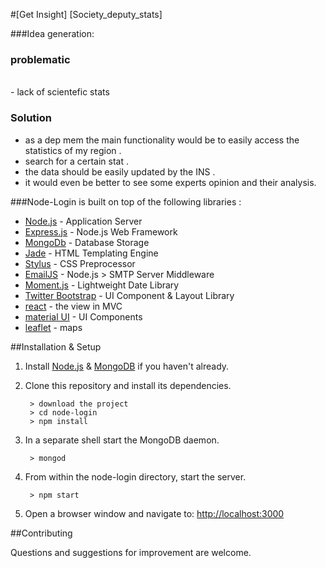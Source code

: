 #[Get Insight] [Society_deputy_stats] 

###Idea generation:

<h3>problematic</h3> </br>
- lack of scientefic stats</br>
<h3>Solution</h3>


- as a dep mem the main functionality would be to easily access the statistics of my region .
- search for a certain stat .
- the data should be easily updated by the INS .
- it would even be better to see some experts opinion and their analysis.


###Node-Login is built on top of the following libraries :

* [Node.js](http://nodejs.org/) - Application Server
* [Express.js](http://expressjs.com/) - Node.js Web Framework
* [MongoDb](http://mongodb.org/) - Database Storage
* [Jade](http://jade-lang.com/) - HTML Templating Engine
* [Stylus](http://stylus-lang.com/) - CSS Preprocessor
* [EmailJS](http://github.com/eleith/emailjs) - Node.js > SMTP Server Middleware
* [Moment.js](http://momentjs.com/) - Lightweight Date Library
* [Twitter Bootstrap](http://twitter.github.com/bootstrap/) - UI Component & Layout Library
* [react](http://twitter.github.com/bootstrap/) - the view in MVC
* [material UI](material-ui.com) - UI Components 
* [leaflet](leafletjs.com) - maps

##Installation & Setup
1. Install [Node.js](https://nodejs.org/) & [MongoDB](https://www.mongodb.org/) if you haven't already.
2. Clone this repository and install its dependencies.
		
		> download the project
		> cd node-login
		> npm install
		
3. In a separate shell start the MongoDB daemon.

		> mongod

4. From within the node-login directory, start the server.

		> npm start
		
5. Open a browser window and navigate to: [http://localhost:3000](http://localhost:3000)



##Contributing

Questions and suggestions for improvement are welcome.
